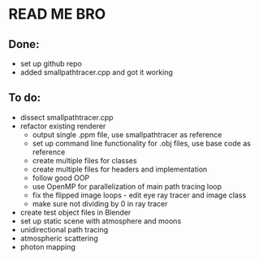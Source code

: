 # READ ME BRO

## Done:
* set up github repo
* added smallpathtracer.cpp and got it working

## To do:
* dissect smallpathtracer.cpp
* refactor existing renderer
  * output single .ppm file, use smallpathtracer as reference
  * set up command line functionality for .obj files, use base code as reference
  * create multiple files for classes
  * create multiple files for headers and implementation
  * follow good OOP
  * use OpenMP for parallelization of main path tracing loop
  * fix the flipped image loops - edit eye ray tracer and image class
  * make sure not dividing by 0 in ray tracer
* create test object files in Blender
* set up static scene with atmosphere and moons
* unidirectional path tracing
* atmospheric scattering
* photon mapping